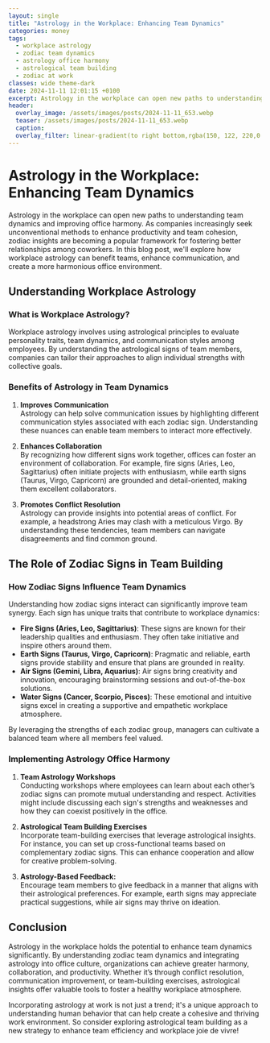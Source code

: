 ```yaml
---
layout: single
title: "Astrology in the Workplace: Enhancing Team Dynamics"
categories: money
tags:
  - workplace astrology
  - zodiac team dynamics
  - astrology office harmony
  - astrological team building
  - zodiac at work
classes: wide theme-dark
date: 2024-11-11 12:01:15 +0100
excerpt: Astrology in the workplace can open new paths to understanding team dynamics and improving office harmony. As companies increasingly seek unconventional met...
header:
  overlay_image: /assets/images/posts/2024-11-11_653.webp
  teaser: /assets/images/posts/2024-11-11_653.webp
  caption: 
  overlay_filter: linear-gradient(to right bottom,rgba(150, 122, 220,0.8), rgba(255,245,208,0.5))
---
```


# Astrology in the Workplace: Enhancing Team Dynamics

Astrology in the workplace can open new paths to understanding team dynamics and improving office harmony. As companies increasingly seek unconventional methods to enhance productivity and team cohesion, zodiac insights are becoming a popular framework for fostering better relationships among coworkers. In this blog post, we'll explore how workplace astrology can benefit teams, enhance communication, and create a more harmonious office environment. 

## Understanding Workplace Astrology

### What is Workplace Astrology?

Workplace astrology involves using astrological principles to evaluate personality traits, team dynamics, and communication styles among employees. By understanding the astrological signs of team members, companies can tailor their approaches to align individual strengths with collective goals. 

### Benefits of Astrology in Team Dynamics

1. **Improves Communication**  
   Astrology can help solve communication issues by highlighting different communication styles associated with each zodiac sign. Understanding these nuances can enable team members to interact more effectively.

2. **Enhances Collaboration**  
   By recognizing how different signs work together, offices can foster an environment of collaboration. For example, fire signs (Aries, Leo, Sagittarius) often initiate projects with enthusiasm, while earth signs (Taurus, Virgo, Capricorn) are grounded and detail-oriented, making them excellent collaborators.

3. **Promotes Conflict Resolution**  
   Astrology can provide insights into potential areas of conflict. For example, a headstrong Aries may clash with a meticulous Virgo. By understanding these tendencies, team members can navigate disagreements and find common ground.

## The Role of Zodiac Signs in Team Building

### How Zodiac Signs Influence Team Dynamics

Understanding how zodiac signs interact can significantly improve team synergy. Each sign has unique traits that contribute to workplace dynamics:

- **Fire Signs (Aries, Leo, Sagittarius)**: These signs are known for their leadership qualities and enthusiasm. They often take initiative and inspire others around them.
- **Earth Signs (Taurus, Virgo, Capricorn)**: Pragmatic and reliable, earth signs provide stability and ensure that plans are grounded in reality.
- **Air Signs (Gemini, Libra, Aquarius)**: Air signs bring creativity and innovation, encouraging brainstorming sessions and out-of-the-box solutions.
- **Water Signs (Cancer, Scorpio, Pisces)**: These emotional and intuitive signs excel in creating a supportive and empathetic workplace atmosphere.

By leveraging the strengths of each zodiac group, managers can cultivate a balanced team where all members feel valued.

### Implementing Astrology Office Harmony

1. **Team Astrology Workshops**  
   Conducting workshops where employees can learn about each other’s zodiac signs can promote mutual understanding and respect. Activities might include discussing each sign's strengths and weaknesses and how they can coexist positively in the office.

2. **Astrological Team Building Exercises**  
   Incorporate team-building exercises that leverage astrological insights. For instance, you can set up cross-functional teams based on complementary zodiac signs. This can enhance cooperation and allow for creative problem-solving.

3. **Astrology-Based Feedback:**  
   Encourage team members to give feedback in a manner that aligns with their astrological preferences. For example, earth signs may appreciate practical suggestions, while air signs may thrive on ideation. 

## Conclusion

Astrology in the workplace holds the potential to enhance team dynamics significantly. By understanding zodiac team dynamics and integrating astrology into office culture, organizations can achieve greater harmony, collaboration, and productivity. Whether it’s through conflict resolution, communication improvement, or team-building exercises, astrological insights offer valuable tools to foster a healthy workplace atmosphere. 

Incorporating astrology at work is not just a trend; it's a unique approach to understanding human behavior that can help create a cohesive and thriving work environment. So consider exploring astrological team building as a new strategy to enhance team efficiency and workplace joie de vivre!
